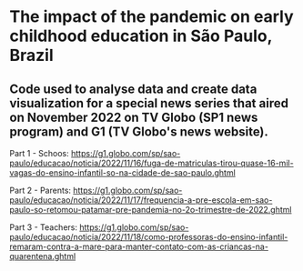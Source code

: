 # The impact of the pandemic on early childhood education in São Paulo, Brazil

## Code used to analyse data and create data visualization for a special news series that aired on November 2022 on TV Globo (SP1 news program) and G1 (TV Globo's news website).

Part 1 - Schoos: https://g1.globo.com/sp/sao-paulo/educacao/noticia/2022/11/16/fuga-de-matriculas-tirou-quase-16-mil-vagas-do-ensino-infantil-so-na-cidade-de-sao-paulo.ghtml

Part 2 - Parents: https://g1.globo.com/sp/sao-paulo/educacao/noticia/2022/11/17/frequencia-a-pre-escola-em-sao-paulo-so-retomou-patamar-pre-pandemia-no-2o-trimestre-de-2022.ghtml

Part 3 - Teachers: https://g1.globo.com/sp/sao-paulo/educacao/noticia/2022/11/18/como-professoras-do-ensino-infantil-remaram-contra-a-mare-para-manter-contato-com-as-criancas-na-quarentena.ghtml
